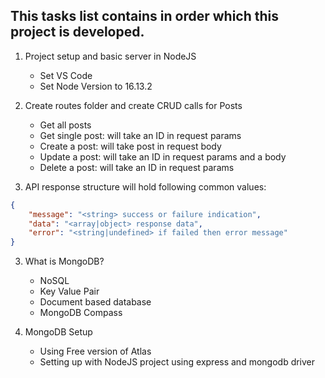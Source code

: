 ## This tasks list contains in order which this project is developed.

1. Project setup and basic server in NodeJS
    * Set VS Code
    * Set Node Version to 16.13.2

2. Create routes folder and create CRUD calls for Posts
    * Get all posts
    * Get single post: will take an ID in request params
    * Create a post: will take post in request body
    * Update a post: will take an ID in request params and a body
    * Delete a post: will take an ID in request params

3. API response structure will hold following common values:

```json
{
    "message": "<string> success or failure indication",
    "data": "<array|object> response data",
    "error": "<string|undefined> if failed then error message"
}
```

3. What is MongoDB?
    - NoSQL
    - Key Value Pair
    - Document based database
    - MongoDB Compass

4. MongoDB Setup
    - Using Free version of Atlas
    - Setting up with NodeJS project using express and mongodb driver